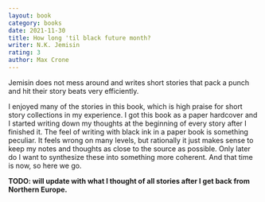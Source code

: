 ```yaml
---
layout: book
category: books
date: 2021-11-30
title: How long 'til black future month?
writer: N.K. Jemisin
rating: 3
author: Max Crone
---
```


Jemisin does not mess around and writes short stories that pack a punch and hit their story beats very efficiently.

I enjoyed many of the stories in this book, which is high praise for short story collections in my experience. I got this book as a paper hardcover and I started writing down my thoughts at the beginning of every story after I finished it. The feel of writing with black ink in a paper book is something peculiar. It feels wrong on many levels, but rationally it just makes sense to keep my notes and thoughts as close to the source as possible. Only later do I want to synthesize these into something more coherent. And that time is now, so here we go.

**TODO: will update with what I thought of all stories after I get back from Northern Europe.**
